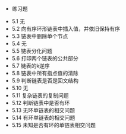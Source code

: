 * 练习题  
- 5.1 无
- 5.2 向有序环形链表中插入值，并依旧保持有序
- 5.3 链表中删除单个节点
- 5.4 无
- 5.5 链表分化问题
- 5.6 打印两个链表的公共部分
- 5.7 链表的k逆序
- 5.8 链表中所有指点值的清除
- 5.9 判断链表是否是回文结构
- 5.10 无
- 5.11 复杂链表的复制问题
- 5.12 判断链表中是否有环
- 5.13 无环单链表的相交问题
- 5.14 有环单链表的相交问题
- 5.15 未知是否有环的单链表相交问题
